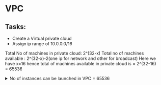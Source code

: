 # VPC

## Tasks:

* Create a Virtual private cloud 
* Assign ip range of 10.0.0.0/16

Total No of machines in private cloud: 2^(32-x) 
Total no of machines available : 2^(32-x)-2(one ip for network and other for broadcast)
Here we have x=16 
hence total of machines available in private cloud is = 2^(32-16) = 65536


<details>
           <summary>No of instances can be launched in VPC = 65536</summary>
           <p>Total No of machines in private cloud: 2^(32-x)</p>
           <p>Total no of machines available : 2^(32-x)-2(one ip for network and other for broadcast)</p>
           <p>Here we have x=16 </p>
           <p>hence total of machines available in private cloud is = 2^(32-16) = 65536 </p>
</details>

